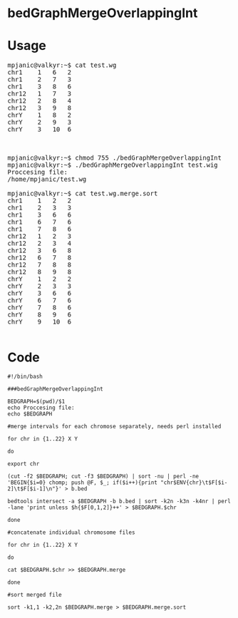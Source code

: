 # bedGraphMergeOverlappingInt

# Usage

<pre>
mpjanic@valkyr:~$ cat test.wg
chr1	1	6	2
chr1	2	7	3
chr1	3	8	6
chr12	1	7	3
chr12	2	8	4
chr12	3	9	8
chrY	1	8	2
chrY	2	9	3
chrY	3	10	6



mpjanic@valkyr:~$ chmod 755 ./bedGraphMergeOverlappingInt
mpjanic@valkyr:~$ ./bedGraphMergeOverlappingInt test.wig 
Proccesing file:
/home/mpjanic/test.wg

mpjanic@valkyr:~$ cat test.wg.merge.sort 
chr1	1	2	2
chr1	2	3	3
chr1	3	6	6
chr1	6	7	6
chr1	7	8	6
chr12	1	2	3
chr12	2	3	4
chr12	3	6	8
chr12	6	7	8
chr12	7	8	8
chr12	8	9	8
chrY	1	2	2
chrY	2	3	3
chrY	3	6	6
chrY	6	7	6
chrY	7	8	6
chrY	8	9	6
chrY	9	10	6

</pre>


# Code

```{bash}
#!/bin/bash

###bedGraphMergeOverlappingInt

BEDGRAPH=$(pwd)/$1
echo Proccesing file:
echo $BEDGRAPH

#merge intervals for each chromose separately, needs perl installed

for chr in {1..22} X Y 

do

export chr

(cut -f2 $BEDGRAPH; cut -f3 $BEDGRAPH) | sort -nu | perl -ne 'BEGIN{$i=0} chomp; push @F, $_; if($i++){print "chr$ENV{chr}\t$F[$i-2]\t$F[$i-1]\n"}' > b.bed

bedtools intersect -a $BEDGRAPH -b b.bed | sort -k2n -k3n -k4nr | perl -lane 'print unless $h{$F[0,1,2]}++' > $BEDGRAPH.$chr

done

#concatenate individual chromosome files

for chr in {1..22} X Y 

do

cat $BEDGRAPH.$chr >> $BEDGRAPH.merge

done

#sort merged file

sort -k1,1 -k2,2n $BEDGRAPH.merge > $BEDGRAPH.merge.sort
```
